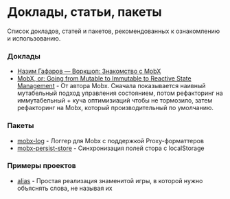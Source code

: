 # Доклады, статьи, пакеты

Список докладов, статей и пакетов, рекомендованных к ознакомлению и использованию.

### Доклады
- [Назим Гафаров — Воркшоп: Знакомство с MobX](https://www.youtube.com/watch?v=gXy1H3yZtSA)
- [MobX, or: Going from Mutable to Immutable to Reactive State Management](https://www.youtube.com/watch?v=ZHxFrbK3VB0) - От автора Mobx. Сначала показывается наивный мутабельный подход управления состоянием, потом рефакторинг на иммутабельный + куча оптимизиаций чтобы не тормозило, затем рефакторинг на Mobx, который производительный по умолчанию.

### Пакеты
- [mobx-log](https://github.com/kubk/mobx-log) - Логгер для Mobx с поддержкой Proxy-форматтеров
- [mobx-persist-store](https://github.com/quarrant/mobx-persist-store) - Синхронизация полей стора с localStorage

### Примеры проектов
- [alias](https://github.com/kubk/alias) - Простая реализация знаменитой игры, в которой нужно объяснять слова, не называя их 
